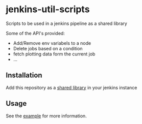 # jenkins-util-scripts

Scripts to be used in a jenkins pipeline as a shared library

Some of the API's provided:

* Add/Remove env variabels to a node
* Delete jobs based on a condition
* fetch plotting data form the current job
* ...

## Installation

Add this repository as a [shared library](https://jenkins.io/doc/book/pipeline/shared-libraries/) in your jenkins instance

## Usage

See the [example](https://github.com/roel0/jenkins-util-scripts/blob/master/example/Jenkinsfile) for more information.
